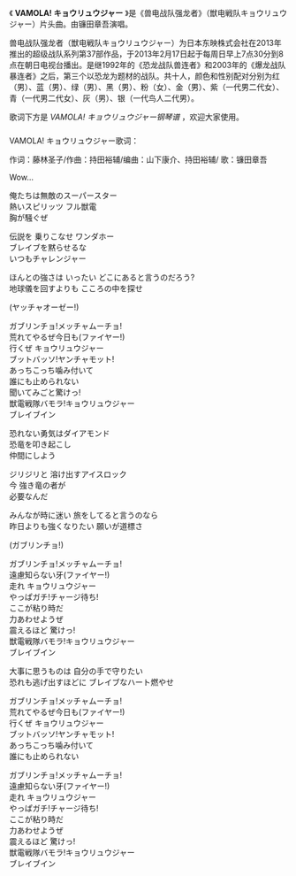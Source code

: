 

《 **VAMOLA! キョウリュウジャー** 》是《兽电战队强龙者》（獣电戦队キョウリュウジャー）片头曲。由镰田章吾演唱。

  

兽电战队强龙者（獣电戦队キョウリュウジャー）为日本东映株式会社在2013年推出的超级战队系列第37部作品，于2013年2月17日起于每周日早上7点30分到8点在朝日电视台播出。是继1992年的《恐龙战队兽连者》和2003年的《爆龙战队暴连者》之后，第三个以恐龙为题材的战队。共十人，颜色和性别配对分别为红（男）、蓝（男）、绿（男）、黑（男）、粉（女）、金（男）、紫（一代男二代女）、青（一代男二代女）、灰（男）、银（一代鸟人二代男）。

  

歌词下方是 _VAMOLA! キョウリュウジャー钢琴谱_ ，欢迎大家使用。

###  
VAMOLA! キョウリュウジャー歌词：

作词：藤林圣子/作曲：持田裕辅/编曲：山下康介、持田裕辅/ 歌：镰田章吾  
  
  
Wow…

俺たちは無敵のスーパースター  
熱いスピリッツ フル獣電  
胸が騒ぐぜ

伝説を 乗りこなせ ワンダホー  
ブレイブを黙らせるな  
いつもチャレンジャー

ほんとの強さは いったい どこにあると言うのだろう?  
地球儀を回すよりも こころの中を探せ

(ヤッチャオーゼー!)

ガブリンチョ!メッチャムーチョ!  
荒れてやるぜ今日も(ファイヤー!)  
行くぜ キョウリュウジャー  
ブットバッソ!ヤンチャモット!  
あっちこっち噛み付いて  
誰にも止められない  
聞いてみごと驚けっ!  
獣電戦隊バモラ!キョウリュウジャー  
ブレイブイン

恐れない勇気はダイアモンド  
恐竜を叩き起こし  
仲間にしよう

ジリジリと 溶け出すアイスロック  
今 強き竜の者が  
必要なんだ

みんなが時に迷い 旅をしてると言うのなら  
昨日よりも強くなりたい 願いが道標さ

(ガブリンチョ!)

ガブリンチョ!メッチャムーチョ!  
遠慮知らない牙(ファイヤー!)  
走れ キョウリュウジャー  
やっぱガチ!チャージ待ち!  
ここが粘り時だ  
力あわせようぜ  
震えるほど 驚けっ!  
獣電戦隊バモラ!キョウリュウジャー  
ブレイブイン

大事に思うものは 自分の手で守りたい  
恐れも逃げ出すほどに ブレイブなハート燃やせ

ガブリンチョ!メッチャムーチョ!  
荒れてやるぜ今日も(ファイヤー!)  
行くぜ キョウリュウジャー  
ブットバッソ!ヤンチャモット!  
あっちこっち噛み付いて  
誰にも止められない

ガブリンチョ!メッチャムーチョ!  
遠慮知らない牙(ファイヤー!)  
走れ キョウリュウジャー  
やっぱガチ!チャージ待ち!  
ここが粘り時だ  
力あわせようぜ  
震えるほど 驚けっ!  
獣電戦隊バモラ!キョウリュウジャー  
ブレイブイン

  

